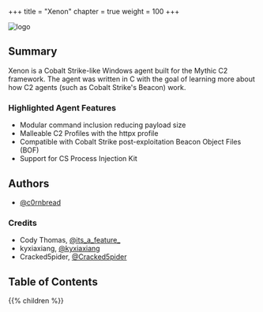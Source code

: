 +++
title = "Xenon"
chapter = true
weight = 100
+++

![logo](/agents/xenon/Xenon.png?width=600px)

## Summary

Xenon is a Cobalt Strike-like Windows agent built for the Mythic C2 framework. The agent was written in C with the goal of learning more about how C2 agents (such as Cobalt Strike's Beacon) work. 

### Highlighted Agent Features

- Modular command inclusion reducing payload size
- Malleable C2 Profiles with the httpx profile
- Compatible with Cobalt Strike post-exploitation Beacon Object Files (BOF)
- Support for CS Process Injection Kit

  
## Authors

- [@c0rnbread](https://twitter.com/0xC0rnbread)

### Credits

- Cody Thomas, [@its_a_feature_](https://twitter.com/its_a_feature_)
- kyxiaxiang, [@kyxiaxiang](https://github.com/kyxiaxiang)
- Cracked5pider, [@Cracked5pider](https://5pider.net/)

## Table of Contents

{{% children %}}